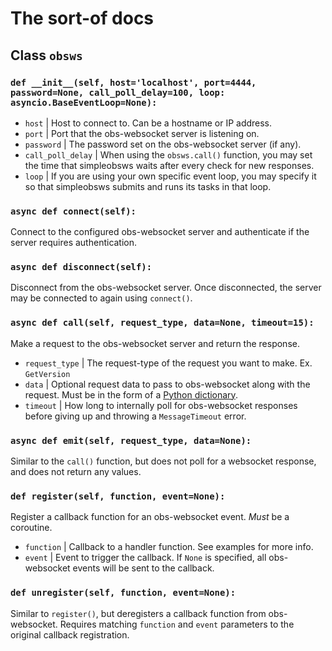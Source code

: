# The sort-of docs

## Class `obsws`

### `def __init__(self, host='localhost', port=4444, password=None, call_poll_delay=100, loop: asyncio.BaseEventLoop=None):`

- `host` | Host to connect to. Can be a hostname or IP address.
- `port` | Port that the obs-websocket server is listening on.
- `password` | The password set on the obs-websocket server (if any).
- `call_poll_delay` | When using the `obsws.call()` function, you may set the time that simpleobsws waits after every check for new responses.
- `loop` | If you are using your own specific event loop, you may specify it so that simpleobsws submits and runs its tasks in that loop.

### `async def connect(self):`

Connect to the configured obs-websocket server and authenticate if the server requires authentication.

### `async def disconnect(self):`

Disconnect from the obs-websocket server. Once disconnected, the server may be connected to again using `connect()`.

### `async def call(self, request_type, data=None, timeout=15):`

Make a request to the obs-websocket server and return the response.

- `request_type` | The request-type of the request you want to make. Ex. `GetVersion`
- `data` | Optional request data to pass to obs-websocket along with the request. Must be in the form of a [Python dictionary](https://docs.python.org/3/tutorial/datastructures.html#dictionaries).
- `timeout` | How long to internally poll for obs-websocket responses before giving up and throwing a `MessageTimeout` error.

### `async def emit(self, request_type, data=None):`

Similar to the `call()` function, but does not poll for a websocket response, and does not return any values.

### `def register(self, function, event=None):`

Register a callback function for an obs-websocket event. *Must* be a coroutine.

- `function` | Callback to a handler function. See examples for more info.
- `event` | Event to trigger the callback. If `None` is specified, all obs-websocket events will be sent to the callback.

### `def unregister(self, function, event=None):`

Similar to `register()`, but deregisters a callback function from obs-websocket. Requires matching `function` and `event` parameters to the original callback registration.